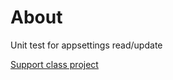 ﻿# About

Unit test for appsettings read/update

[Support class project](https://github.com/karenpayneoregon/efcore5-getting-started/tree/master/ConfigurationHelper)